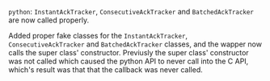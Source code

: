 `python`: `InstantAckTracker`, `ConsecutiveAckTracker` and `BatchedAckTracker` are now called properly.

Added proper fake classes for the `InstantAckTracker`, `ConsecutiveAckTracker` and `BatchedAckTracker` classes, and the wapper now calls the super class' constructor. 
Previusly the super class' constructor was not called which caused the python API to never call into the C API, which's result was that that the callback was never called.